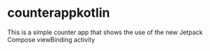 # counterappkotlin
This is a simple counter app that shows the use of the new Jetpack Compose viewBinding activity
